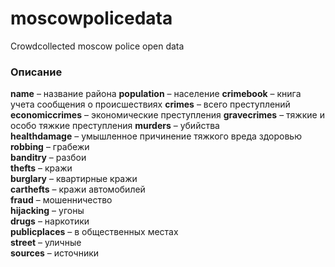 # moscowpolicedata
Crowdcollected moscow police open data

### Описание
**name** –	название района
**population** –	население
**crimebook** –	книга учета сообщения о происшествиях 
**crimes** –	всего преступлений
**economiccrimes** –	экономические преступления
**gravecrimes** –	тяжкие и особо тяжкие преступления
**murders** –	убийства                                
**healthdamage** –	умышленное причинение тяжкого вреда здоровью                                
**robbing** –	грабежи                                
**banditry** –	разбои                                
**thefts** –	кражи                                
**burglary** –	квартирные кражи                                
**carthefts** –	кражи автомобилей                                
**fraud** –	мошенничество                                
**hijacking** –	угоны                                
**drugs** –	наркотики                                
**publicplaces** –	в общественных местах                                
**street** –	уличные                                
**sources** –	источники
